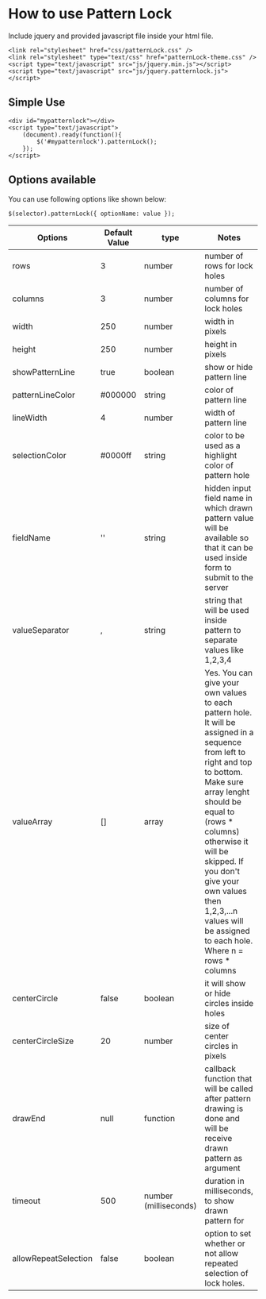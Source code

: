 How to use Pattern Lock
=======================

Include jquery and provided javascript file inside your html file.

	<link rel="stylesheet" href="css/patternLock.css" />
	<link rel="stylesheet" type="text/css" href="patternLock-theme.css" />
	<script type="text/javascript" src="js/jquery.min.js"></script>
	<script type="text/javascript" src="js/jquery.patternlock.js"></script>

Simple Use
----------
	<div id="mypatternlock"></div>
	<script type="text/javascript">	
		(document).ready(function(){
			$('#mypatternlock').patternLock();
		});
	</script>


Options available
-----------------
You can use following options like shown below:

	$(selector).patternLock({ optionName: value });

| Options | Default Value | type | Notes |  
|---------|---------------|------|-------|
| rows    |                 3 | number |                   number of rows for lock holes |  
| columns |                 3 | number |                number of columns for lock holes |  
| width | 250 | number | width in pixels |
| height | 250 | number | height in pixels |
| showPatternLine | true | boolean |  show or hide pattern line |
| patternLineColor | #000000 | string |  color of pattern line |
| lineWidth | 4 | number | width of pattern line |
| selectionColor | #0000ff | string | color to be used as a highlight color of pattern hole |
| fieldName | '' | string |  hidden input field name in which drawn pattern value will be available so that it can be used inside form to submit to the server |
| valueSeparator | , | string | string that will be used inside pattern to separate values like 1,2,3,4 |
| valueArray | [] | array | Yes. You can give your own values to each pattern hole. It will be assigned in a sequence from left to right and top to bottom. Make sure array lenght should be equal to (rows * columns) otherwise it will be skipped. If you don't give your own values then 1,2,3,...n values will be assigned to each hole. Where n = rows * columns |
| centerCircle | false | boolean | it will show or hide circles inside holes |
| centerCircleSize | 20 | number | size of center circles in pixels |
| drawEnd | null | function | callback function that will be called after pattern drawing is done and will be receive drawn pattern as argument |
| timeout | 500 | number (milliseconds) | duration in milliseconds, to show drawn pattern for |
| allowRepeatSelection | false | boolean | option to set whether or not allow repeated selection of lock holes. |